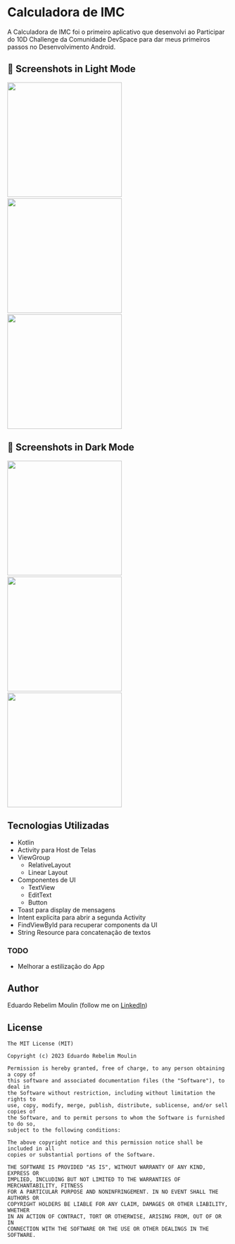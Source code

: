 # Calculadora de IMC
A Calculadora de IMC foi o primeiro aplicativo que desenvolvi ao Participar do 10D Challenge da Comunidade DevSpace para dar meus primeiros passos no Desenvolvimento Android. 

## :camera_flash: Screenshots in Light Mode
<!-- You can add more screenshots here if you like -->
<img src="/results/1.png" width="260">&emsp;<img src="/results/2.png" width="260">&emsp;<img src="/results/3.png" width="260">

## :camera_flash: Screenshots in Dark Mode
<!-- You can add more screenshots here if you like -->
<img src="/results/1 - Dark Mode.png" width="260">&emsp;<img src="/results/2 - Dark Mode.png" width="260">&emsp;<img src="/results/3 - Dark Mode.png" width="260">

## Tecnologias Utilizadas
* Kotlin
* Activity para Host de Telas  
* ViewGroup
  * RelativeLayout
  * Linear Layout
* Componentes de UI
  * TextView
  * EditText
  * Button
* Toast para display de mensagens
* Intent explicita para abrir a segunda Activity
* FindViewById para recuperar components da UI
* String Resource para concatenação de textos 

### TODO
* Melhorar a estilização do App

## Author
Eduardo Rebelim Moulin (follow me on [LinkedIn](https://www.linkedin.com/in/edu-moulin/))

## License
```
The MIT License (MIT)

Copyright (c) 2023 Eduardo Rebelim Moulin

Permission is hereby granted, free of charge, to any person obtaining a copy of
this software and associated documentation files (the "Software"), to deal in
the Software without restriction, including without limitation the rights to
use, copy, modify, merge, publish, distribute, sublicense, and/or sell copies of
the Software, and to permit persons to whom the Software is furnished to do so,
subject to the following conditions:

The above copyright notice and this permission notice shall be included in all
copies or substantial portions of the Software.

THE SOFTWARE IS PROVIDED "AS IS", WITHOUT WARRANTY OF ANY KIND, EXPRESS OR
IMPLIED, INCLUDING BUT NOT LIMITED TO THE WARRANTIES OF MERCHANTABILITY, FITNESS
FOR A PARTICULAR PURPOSE AND NONINFRINGEMENT. IN NO EVENT SHALL THE AUTHORS OR
COPYRIGHT HOLDERS BE LIABLE FOR ANY CLAIM, DAMAGES OR OTHER LIABILITY, WHETHER
IN AN ACTION OF CONTRACT, TORT OR OTHERWISE, ARISING FROM, OUT OF OR IN
CONNECTION WITH THE SOFTWARE OR THE USE OR OTHER DEALINGS IN THE SOFTWARE.
